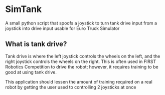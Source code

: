 # SimTank

A small python script that spoofs a joystick to turn tank drive input from a joystick into drive input usable for Euro Truck Simulator

## What is tank drive?

Tank drive is where the left joystick controls the wheels on the left, and the right joystick controls the wheels on the right. This is often used in FIRST Robotics Competition to drive the robot; however, it requires training to be good at using tank drive.

This application should lessen the amount of training required on a real robot by getting the user used to controlling 2 joysticks at once
